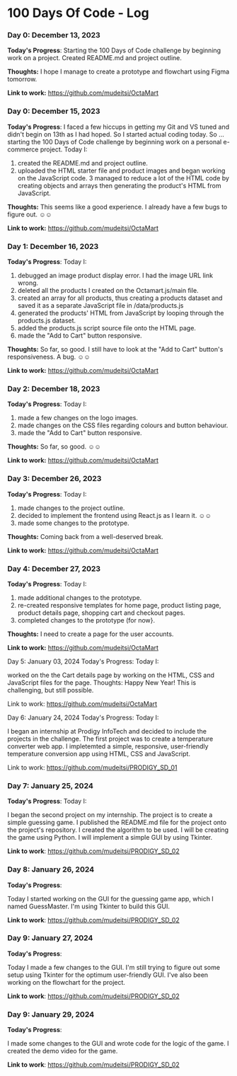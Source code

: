 # 100 Days Of Code - Log

### Day 0: December 13, 2023


**Today's Progress**: Starting the 100 Days of Code challenge by beginning work on a project. Created README.md and project outline.

**Thoughts:** I hope I manage to create a prototype and flowchart using Figma tomorrow.

**Link to work:** https://github.com/mudeitsi/OctaMart


### Day 0: December 15, 2023


**Today's Progress**: I faced a few hiccups in getting my Git and VS tuned and didn't begin on 13th as I had hoped. So I started actual coding today. So ... starting the 100 Days of Code challenge by beginning work on a personal e-commerce project. Today I:
1. created the README.md and project outline. 
2. uploaded the HTML starter file and product images and began working on the JavaScript code.
3 managed to reduce a lot of the HTML code by creating objects and arrays then generating the product's HTML from JavaScript.

**Thoughts:** This seems like a good experience. I already have a few bugs to figure out. ☺️☺️

**Link to work:** https://github.com/mudeitsi/OctaMart

### Day 1: December 16, 2023


**Today's Progress**: Today I:
1. debugged an image product display error. I had the image URL link wrong. 
2. deleted all the products I created on the Octamart.js/main file.
3. created an array for all products, thus creating a products dataset and saved it as a separate JavaScript file in /data/products.js
4. generated the products' HTML from JavaScript by looping through the products.js dataset.
5. added the products.js script source file onto the HTML page.
6. made the "Add to Cart" button responsive.

**Thoughts:** So far, so good. I still have to look at the "Add to Cart" button's responsiveness. A bug. ☺️☺️

**Link to work:** https://github.com/mudeitsi/OctaMart


### Day 2: December 18, 2023


**Today's Progress**: Today I:
1. made a few changes on the logo images. 
2. made changes on the CSS files regarding colours and button behaviour. 
6. made the "Add to Cart" button responsive.

**Thoughts:** So far, so good. ☺️☺️

**Link to work:** https://github.com/mudeitsi/OctaMart

### Day 3: December 26, 2023


**Today's Progress**: Today I:
1. made changes to the project outline.
2. decided to implement the frontend using React.js as I learn it. ☺️☺️
6. made some changes to the prototype.

**Thoughts:** Coming back from a well-deserved break.

**Link to work:** https://github.com/mudeitsi/OctaMart

### Day 4: December 27, 2023


**Today's Progress**: Today I:
1. made additional changes to the prototype.
2. re-created responsive templates for home page, product listing page, product details page, shopping cart and checkout pages.
6. completed changes to the prototype (for now}.

**Thoughts:** I need to create a page for the user accounts.

**Link to work:** https://github.com/mudeitsi/OctaMart

Day 5: January 03, 2024
Today's Progress: Today I:

worked on the the Cart details page by working on the HTML, CSS and JavaScript files for the page.
Thoughts: Happy New Year! This is challenging, but still possible.

Link to work: https://github.com/mudeitsi/OctaMart

Day 6: January 24, 2024
Today's Progress: Today I:

I began an internship at Prodigy InfoTech and decided to include the projects in the challenge. 
The first project was to create a temperature converter web app.
I impletemted a simple, responsive, user-friendly temperature conversion app using HTML, CSS and JavaScript.

Link to work: https://github.com/mudeitsi/PRODIGY_SD_01

### Day 7: January 25, 2024

**Today's Progress**: Today I:

I began the second project on my internship. The project is to create a simple guessing game.
I published the README.md file for the project onto the project's repository. 
I created the algorithm to be used.
I will be creating the game using Python. I will implement a simple GUI by using Tkinter.

**Link to work**: https://github.com/mudeitsi/PRODIGY_SD_02

### Day 8: January 26, 2024

**Today's Progress**: 

Today I started working on the GUI for the guessing game app, which I named GuessMaster. I'm using Tkinter to build this GUI.


**Link to work**: https://github.com/mudeitsi/PRODIGY_SD_02

### Day 9: January 27, 2024

**Today's Progress**: 

Today I made a few changes to the GUI. I'm still trying to figure out some setup using Tkinter for the optimum user-friendly GUI. I've also been working on the flowchart for the project.


**Link to work**: https://github.com/mudeitsi/PRODIGY_SD_02

### Day 9: January 29, 2024

**Today's Progress**: 

I made some changes to the GUI  and wrote code for the logic of the game. 
I created the demo video for the game.

**Link to work**: https://github.com/mudeitsi/PRODIGY_SD_02


